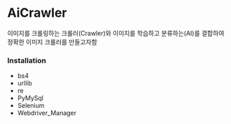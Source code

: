 # AiCrawler

이미지를 크롤링하는 크롤러(Crawler)와 이미지를 학습하고 분류하는(AI)를 결합하여 정확한 이미지 크롤러를 만들고자함


### Installation
* bs4
* urllib
* re
* PyMySql
* Selenium
* Webdriver_Manager
